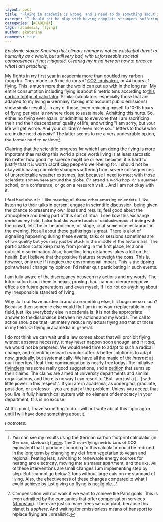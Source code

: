 ```yaml
---
layout: post
title: "Flying in academia is wrong, and I need to do something about it"
excerpt: "I should not be okay with having complete strangers suffering from severe consequences of unpredictable weather extremes, just because I need to meet with those scientists somewhere around the globe."
categories: [ACADEMIA]
tags: [academia, flying]
author: ekaterina
comments: true
---
```


_Epistemic status: Knowing that climate change is not an existential threat to humanity as a whole, but still very bad, with unforseeable societal consequences if not mitigated. Clearing my mind here on how to practice what I am preaching._

My flights in my first year in academia more than doubled my carbon footprint. They made up 5 metric tons of [CO2 equivalent](https://en.wikipedia.org/wiki/Carbon_dioxide_equivalent), or 44 hours of flying. This is much more than the world can put up with in the long run. My entire consumption including flying is about 8 metric tons according to [this carbon footprint calculator](https://www.carbonfootprint.com/calculator.aspx). Similar calculators, especially those that are adapted to my living in Germany (taking into account public emissions) show similar results[^1]. In any of those, even reducing myself to 10-15 hours of flying per year is nowhere close to sustainable. Admitting this hurts. So, either no flying ever again, or admitting to everyone that I am sacrificing their and their descendants' quality of life, and writing "I am sorry, but your life will get worse. And your children's even more so..." letters to those who are in dire need *already*? The latter seems to me a very undesirable option, the former hard to achieve[^2].

Claiming that the scientific progress for which I am doing the flying is more important than making this world a place worth living is at least sarcastic. No matter how good my science might be or ever become, it is hard to justify that it is worth sacrificing people's well-being for. I should not be okay with having complete strangers suffering from severe consequences of unpredictable weather extremes, just because I need to meet with those scientists somewhere around the globe. Or attend a workshop, or a summer school, or a conference, or go on a research visit... And I am not okay with it. 

I feel bad about it. I like meeting all these other amazing scientists. I like listening to their talks in person, engage in scientific discussion, being given the chance to present my own ideas and results, feel good about the atmosphere and being part of this sort of ritual. I see how this exchange enriches my field, I also feel the warm touch of exclusiveness of being with the crowd, let it be in the audience, on stage, or at some nice restaurant in the evening. Not all about these gatherings is great. There is a lot of signalling happening during these events, talks or sessions sometimes are of low quality but you may just be stuck in the middle of the lecture hall. The participation costs keep many from joining in the first place, let alone outright discrimination. Also, travelling long distances takes a toll on the health. But I believe that the positive features outweigh the cons. This is, however, only true if I neglect the environmental impact. This is the tipping point where I change my opinion. I'd rather quit participating in such events. 

I am fully aware of the discrepancy between my actions and my words. The information is out there in heaps, proving that I cannot tolerate negative effects on future generations, and even myself, if I do not do anything about my irresponsible standard of living. 

Why do I not leave academia and do something else, if it bugs me so much? Because then someone else would fly. I am in no way irreplaceable in my field, just like everybody else in academia is. It is not the appropriate answer to the dissonance between my actions and my words. The call to action should be that I ultimately reduce my actual flying and that of those in my field. Or flying in acamedia in general. 

I do not think we can wait until a law comes about that will prohibit flying without absolute necessity. It may never happen soon enough, and if it did, we would not be prepared. We would need time to adapt to such a radical change, and scientific research would suffer. A better solution is to adapt now, gradually, but systematically. We have all the magic of the _internet_ at our fingertips. Real-time communication is nearly free today. The initiative [flyingless](https://academicflyingblog.wordpress.com/) has some really good suggestions, and a [petition](https://www.change.org/p/universities-and-professional-associations-call-on-universities-and-professional-associations-to-greatly-reduce-flying?recruiter=294645973&utm_source=share_petition&utm_medium=copylink) that sums up their claims. The claims are aimed at university departments and similar organisations, and there is no way I can resort to "But I am just a [...] with little power in this respect.". If you are in academia, as undergrad, graduate, post-doc, or professor - you are part of the problem. Unless you accept that you live in fully hierarchical system with no element of democracy in your department, this is no excuse.

At this point, I have somethng to do. I will not write about this topic again until I will have done something about it. 

_Footnotes:_

[^1]: You can see my results using the German carbon footprint calculator (in German, obviously) [here](http://www.uba.co2-rechner.de/de_DE/?bookmark=R5tPXniBc5ZWl7oH). The 3 non-flying metric tons of CO2 equivalent that I produce according to this calculator could be reduced in the long term by changing my diet from vegetarian to vegan and regional, heating less, switching to renewable energy sources for heating and electricity, moving into a smaller apartment, and the like. All of these interventions are small changes I am implementing step by step. But I cannot go below 2 tons without large cuts on my standard of living. Also, the effectiveness of these changes compared to what I could achieve by just giving up flying is negligible.  

[^2]: Compensation will not work if we want to achieve the Paris goals. This is even admitted by the companies that offer compensation services ([atmosfair](https://www.atmosfair.de/en/standards/good_offsetting_practices/)). There are just so many trees we can plant, because this planet is a _sphere_. And waiting for emissionless means of transport to replace flying are unrealistic.
